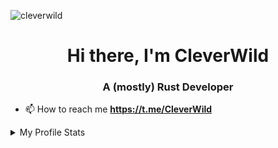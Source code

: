<p align="left"> <img src="https://komarev.com/ghpvc/?username=cleverwild&label=Profile%20views&color=0e75b6&style=flat" alt="cleverwild" /> </p>

<h1 align="center">Hi there, I'm CleverWild</h1>
<h3 align="center">A (mostly) Rust Developer</h3>

- 📫 How to reach me **<https://t.me/CleverWild>**

<details>
  <summary>My Profile Stats</summary>
  <br>
    <p><img src="/github-metrics.svg" alt="Metrics" width="450"></p>
</details>
